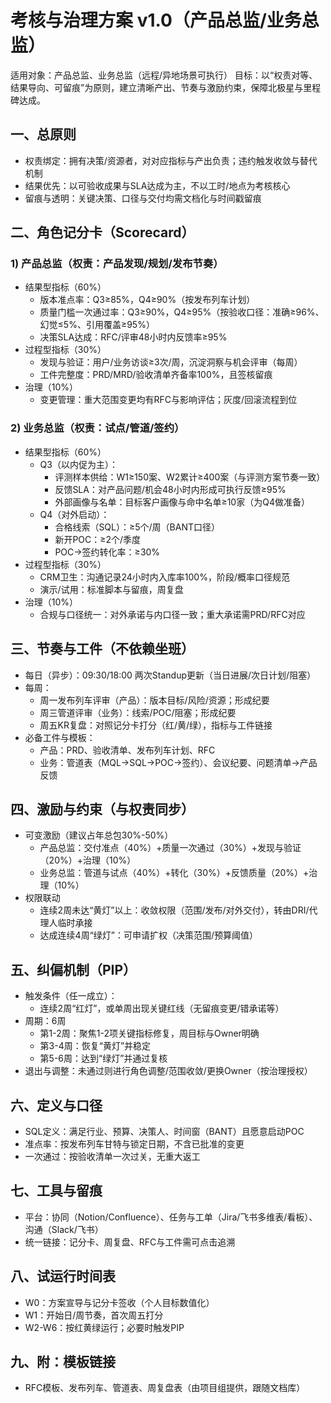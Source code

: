 # 考核与治理方案 v1.0（产品总监/业务总监）

适用对象：产品总监、业务总监（远程/异地场景可执行）
目标：以“权责对等、结果导向、可留痕”为原则，建立清晰产出、节奏与激励约束，保障北极星与里程碑达成。

## 一、总原则
- 权责绑定：拥有决策/资源者，对对应指标与产出负责；违约触发收敛与替代机制
- 结果优先：以可验收成果与SLA达成为主，不以工时/地点为考核核心
- 留痕与透明：关键决策、口径与交付均需文档化与时间戳留痕

## 二、角色记分卡（Scorecard）

### 1) 产品总监（权责：产品发现/规划/发布节奏）
- 结果型指标（60%）
  - 版本准点率：Q3≥85%，Q4≥90%（按发布列车计划）
  - 质量门槛一次通过率：Q3≥90%，Q4≥95%（按验收口径：准确≥96%、幻觉≤5%、引用覆盖≥95%）
  - 决策SLA达成：RFC/评审48小时内反馈率≥95%
- 过程型指标（30%）
  - 发现与验证：用户/业务访谈≥3次/周，沉淀洞察与机会评审（每周）
  - 工件完整度：PRD/MRD/验收清单齐备率100%，且签核留痕
- 治理（10%）
  - 变更管理：重大范围变更均有RFC与影响评估；灰度/回滚流程到位

### 2) 业务总监（权责：试点/管道/签约）
- 结果型指标（60%）
  - Q3（以内促为主）：
    - 评测样本供给：W1≥150案、W2累计≥400案（与评测方案节奏一致）
    - 反馈SLA：对产品问题/机会48小时内形成可执行反馈≥95%
    - 外部画像与名单：目标客户画像与命中名单≥10家（为Q4做准备）
  - Q4（对外启动）：
    - 合格线索（SQL）：≥5个/周（BANT口径）
    - 新开POC：≥2个/季度
    - POC→签约转化率：≥30%
- 过程型指标（30%）
  - CRM卫生：沟通记录24小时内入库率100%，阶段/概率口径规范
  - 演示/试用：标准脚本与留痕，周复盘
- 治理（10%）
  - 合规与口径统一：对外承诺与内口径一致；重大承诺需PRD/RFC对应

## 三、节奏与工件（不依赖坐班）
- 每日（异步）：09:30/18:00 两次Standup更新（当日进展/次日计划/阻塞）
- 每周：
  - 周一发布列车评审（产品）：版本目标/风险/资源；形成纪要
  - 周三管道评审（业务）：线索/POC/阻塞；形成纪要
  - 周五KR复盘：对照记分卡打分（红/黄/绿），指标与工件链接
- 必备工件与模板：
  - 产品：PRD、验收清单、发布列车计划、RFC
  - 业务：管道表（MQL→SQL→POC→签约）、会议纪要、问题清单→产品反馈

## 四、激励与约束（与权责同步）
- 可变激励（建议占年总包30%-50%）
  - 产品总监：交付准点（40%）+质量一次通过（30%）+发现与验证（20%）+治理（10%）
  - 业务总监：管道与试点（40%）+转化（30%）+反馈质量（20%）+治理（10%）
- 权限联动
  - 连续2周未达“黄灯”以上：收敛权限（范围/发布/对外交付），转由DRI/代理人临时承接
  - 达成连续4周“绿灯”：可申请扩权（决策范围/预算阈值）

## 五、纠偏机制（PIP）
- 触发条件（任一成立）：
  - 连续2周“红灯”，或单周出现关键红线（无留痕变更/错承诺等）
- 周期：6周
  - 第1-2周：聚焦1-2项关键指标修复，周目标与Owner明确
  - 第3-4周：恢复“黄灯”并稳定
  - 第5-6周：达到“绿灯”并通过复核
- 退出与调整：未通过则进行角色调整/范围收敛/更换Owner（按治理授权）

## 六、定义与口径
- SQL定义：满足行业、预算、决策人、时间窗（BANT）且愿意启动POC
- 准点率：按发布列车甘特与锁定日期，不含已批准的变更
- 一次通过：按验收清单一次过关，无重大返工

## 七、工具与留痕
- 平台：协同（Notion/Confluence）、任务与工单（Jira/飞书多维表/看板）、沟通（Slack/飞书）
- 统一链接：记分卡、周复盘、RFC与工件需可点击追溯

## 八、试运行时间表
- W0：方案宣导与记分卡签收（个人目标数值化）
- W1：开始日/周节奏，首次周五打分
- W2-W6：按红黄绿运行；必要时触发PIP

## 九、附：模板链接
- RFC模板、发布列车、管道表、周复盘表（由项目组提供，跟随文档库）
